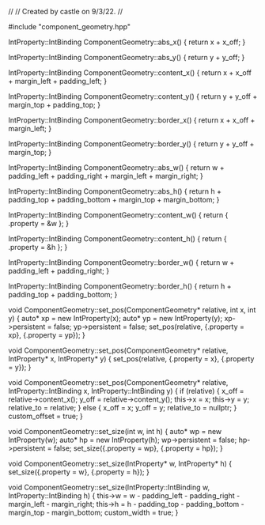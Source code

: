 //
// Created by castle on 9/3/22.
//

#include "component_geometry.hpp"

IntProperty::IntBinding ComponentGeometry::abs_x() {
  return x + x_off;
}

IntProperty::IntBinding ComponentGeometry::abs_y() {
  return y + y_off;
}

IntProperty::IntBinding ComponentGeometry::content_x() {
  return x + x_off + margin_left + padding_left;
}

IntProperty::IntBinding ComponentGeometry::content_y() {
  return y + y_off + margin_top + padding_top;
}

IntProperty::IntBinding ComponentGeometry::border_x() {
  return x + x_off + margin_left;
}

IntProperty::IntBinding ComponentGeometry::border_y() {
  return y + y_off + margin_top;
}


IntProperty::IntBinding ComponentGeometry::abs_w() {
  return w + padding_left + padding_right + margin_left + margin_right;
}

IntProperty::IntBinding ComponentGeometry::abs_h() {
  return h + padding_top + padding_bottom + margin_top + margin_bottom;
}

IntProperty::IntBinding ComponentGeometry::content_w() {
  return {
      .property = &w
  };
}

IntProperty::IntBinding ComponentGeometry::content_h() {
  return {
      .property = &h
  };
}

IntProperty::IntBinding ComponentGeometry::border_w() {
  return w + padding_left + padding_right;
}

IntProperty::IntBinding ComponentGeometry::border_h() {
  return h + padding_top + padding_bottom;
}


void ComponentGeometry::set_pos(ComponentGeometry* relative, int x, int y) {
  auto* xp = new IntProperty(x);
  auto* yp = new IntProperty(y);
  xp->persistent = false;
  yp->persistent = false;
  set_pos(relative, {.property = xp}, {.property = yp});
}

void ComponentGeometry::set_pos(ComponentGeometry* relative, IntProperty* x, IntProperty* y) {
  set_pos(relative, {.property = x}, {.property = y});
}

void ComponentGeometry::set_pos(ComponentGeometry* relative, IntProperty::IntBinding x, IntProperty::IntBinding y) {
  if (relative) {
    x_off = relative->content_x();
    y_off = relative->content_y();
    this->x = x;
    this->y = y;
    relative_to = relative;
  } else {
    x_off       = x;
    y_off       = y;
    relative_to = nullptr;
  }
  custom_offset = true;
}


void ComponentGeometry::set_size(int w, int h) {
  auto* wp = new IntProperty(w);
  auto* hp = new IntProperty(h);
  wp->persistent = false;
  hp->persistent = false;
  set_size({.property = wp}, {.property = hp});
}

void ComponentGeometry::set_size(IntProperty* w, IntProperty* h) {
  set_size({.property = w}, {.property = h});
}

void ComponentGeometry::set_size(IntProperty::IntBinding w, IntProperty::IntBinding h) {
  this->w = w - padding_left - padding_right - margin_left - margin_right;
  this->h = h - padding_top - padding_bottom - margin_top - margin_bottom;
  custom_width = true;
}
